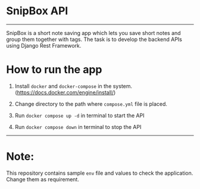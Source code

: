 # SnipBox API
-----------------------
SnipBox is a short note saving app which lets you save short notes and group them together with tags. The task is
to develop the backend APIs using Django Rest Framework.

# How to run the app

1. Install `docker` and `docker-compose` in the system.(https://docs.docker.com/engine/install/)

2. Change directory to the path where `compose.yml` file is placed.

3. Run `docker compose up -d` in terminal to start the API

4. Run `docker compose down` in terminal to stop the API

------------------------------------------------------------
# Note:
This repository contains sample `env` file and values to check the application. Change them as requirement.
